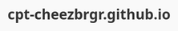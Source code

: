 # cpt-cheezbrgr.github.io
<!DOCTYPE html>
<html lang="en">
<head>
    <meta charset="UTF-8">
    <meta name="viewport" content="width=device-width, initial-scale=1.0">
    <title>Word Document Format Stripper</title>
    <script src="https://cdnjs.cloudflare.com/ajax/libs/mammoth/1.6.0/mammoth.browser.min.js"></script>
    <style>
        body {
            font-family: 'Segoe UI', Tahoma, Geneva, Verdana, sans-serif;
            line-height: 1.6;
            color: #333;
            max-width: 1000px;
            margin: 0 auto;
            padding: 20px;
            background-color: #f9f9f9;
        }
        
        h1 {
            text-align: center;
            color: #2c3e50;
            margin-bottom: 30px;
        }
        
        .container {
            background-color: white;
            border-radius: 8px;
            padding: 30px;
            box-shadow: 0 4px 6px rgba(0, 0, 0, 0.1);
        }
        
        .upload-area {
            border: 2px dashed #3498db;
            border-radius: 5px;
            padding: 40px;
            text-align: center;
            cursor: pointer;
            margin-bottom: 20px;
            transition: all 0.3s;
        }
        
        .upload-area:hover {
            background-color: #f0f9ff;
        }
        
        .upload-area.highlight {
            background-color: #e1f5fe;
            border-color: #2196F3;
        }
        
        #file-input {
            display: none;
        }
        
        .btn {
            background-color: #3498db;
            color: white;
            border: none;
            padding: 10px 20px;
            border-radius: 5px;
            cursor: pointer;
            font-size: 16px;
            transition: background-color 0.3s;
        }
        
        .btn:hover {
            background-color: #2980b9;
        }
        
        .btn:disabled {
            background-color: #95a5a6;
            cursor: not-allowed;
        }
        
        .result-area {
            margin-top: 30px;
            display: none;
        }
        
        .result-area.visible {
            display: block !important;
        }
        
        #result {
            width: 100%;
            height: 300px;
            padding: 10px;
            border: 1px solid #ddd;
            border-radius: 5px;
            resize: vertical;
            font-family: monospace;
            margin-bottom: 15px;
        }
        
        .actions {
            display: flex;
            justify-content: space-between;
            margin-top: 15px;
        }
        
        .spinner {
            display: none;
            width: 40px;
            height: 40px;
            margin: 20px auto;
            border: 4px solid rgba(0, 0, 0, 0.1);
            border-radius: 50%;
            border-top-color: #3498db;
            animation: spin 1s linear infinite;
        }
        
        @keyframes spin {
            to {
                transform: rotate(360deg);
            }
        }
        
        .file-info {
            margin-top: 10px;
            font-size: 14px;
            color: #7f8c8d;
        }
    </style>
</head>
<body>
    <div class="container">
        <h1>Word Document Format Stripper</h1>
        <p>Upload a Word document (.docx) to strip all formatting and convert it to plain text.</p>
        
        <div class="upload-area" id="drop-area">
            <p>Drag and drop a Word document here, or click to select</p>
            <input type="file" id="file-input" accept=".docx" />
            <button class="btn" id="select-file-btn">Select Document</button>
        </div>
        
        <div class="file-info" id="file-info"></div>
        
        <div class="spinner" id="spinner"></div>
        
        <div class="result-area" id="result-area">
            <h2>Plain Text Result:</h2>
            <textarea id="result" readonly></textarea>
            <div class="actions">
                <button class="btn" id="copy-btn">Copy to Clipboard</button>
                <button class="btn" id="download-btn">Download as .txt</button>
                <button class="btn" id="new-file-btn">Process Another File</button>
            </div>
        </div>
    </div>

    <script>
        // Debug function to help troubleshoot issues
        function debug(message) {
            console.log(`[DEBUG] ${message}`);
        }
        
        document.addEventListener('DOMContentLoaded', function() {
            debug('App initialized');
            const dropArea = document.getElementById('drop-area');
            const fileInput = document.getElementById('file-input');
            const selectFileBtn = document.getElementById('select-file-btn');
            const resultArea = document.getElementById('result-area');
            const resultText = document.getElementById('result');
            const copyBtn = document.getElementById('copy-btn');
            const downloadBtn = document.getElementById('download-btn');
            const newFileBtn = document.getElementById('new-file-btn');
            const spinner = document.getElementById('spinner');
            const fileInfo = document.getElementById('file-info');
            
            // Prevent default drag behaviors
            ['dragenter', 'dragover', 'dragleave', 'drop'].forEach(eventName => {
                dropArea.addEventListener(eventName, preventDefaults, false);
                document.body.addEventListener(eventName, preventDefaults, false);
            });
            
            // Highlight drop area when dragging a file over it
            ['dragenter', 'dragover'].forEach(eventName => {
                dropArea.addEventListener(eventName, highlight, false);
            });
            
            ['dragleave', 'drop'].forEach(eventName => {
                dropArea.addEventListener(eventName, unhighlight, false);
            });
            
            // Handle dropped files
            dropArea.addEventListener('drop', handleDrop, false);
            
            // Handle selected files
            fileInput.addEventListener('change', handleFiles, false);
            
            // Button click handlers
            selectFileBtn.addEventListener('click', () => fileInput.click());
            copyBtn.addEventListener('click', copyToClipboard);
            downloadBtn.addEventListener('click', downloadText);
            newFileBtn.addEventListener('click', resetUI);
            
            function preventDefaults(e) {
                e.preventDefault();
                e.stopPropagation();
            }
            
            function highlight() {
                dropArea.classList.add('highlight');
            }
            
            function unhighlight() {
                dropArea.classList.remove('highlight');
            }
            
            function handleDrop(e) {
                const dt = e.dataTransfer;
                const files = dt.files;
                handleFiles({ target: { files } });
            }
            
            function handleFiles(e) {
                const fileList = e.target.files;
                if (fileList.length === 0) return;
                
                const file = fileList[0];
                
                // Check if file is a Word document
                if (!file.name.endsWith('.docx')) {
                    alert('Please upload a .docx file.');
                    return;
                }
                
                // Display file info
                fileInfo.textContent = `File: ${file.name} (${formatFileSize(file.size)})`;
                
                // Show loading spinner
                spinner.style.display = 'block';
                
                // Process the Word document
                processWordDocument(file);
            }
            
            function processWordDocument(file) {
                const reader = new FileReader();
                
                reader.onload = function(e) {
                    const arrayBuffer = e.target.result;
                    
                    // Use mammoth.js to extract text from the Word document
                    mammoth.extractRawText({ arrayBuffer })
                        .then(result => {
                            // Hide spinner
                            spinner.style.display = 'none';
                            
                            // Show result
                            resultText.value = result.value;
                            resultArea.style.display = 'block';
                            
                            // Force visibility
                            resultArea.classList.add('visible');
                            
                            // Log any warnings
                            if (result.messages.length > 0) {
                                console.log('Warnings:', result.messages);
                            }
                            
                            // Debug info
                            console.log('Text extracted successfully, length:', result.value.length);
                            console.log('Result area should now be visible');
                        })
                        .catch(error => {
                            spinner.style.display = 'none';
                            alert('Error processing document: ' + error.message);
                            console.error(error);
                        });
                };
                
                reader.onerror = function() {
                    spinner.style.display = 'none';
                    alert('Error reading file');
                };
                
                reader.readAsArrayBuffer(file);
            }
            
            function copyToClipboard() {
                resultText.select();
                document.execCommand('copy');
                
                // Visual feedback
                const originalText = copyBtn.textContent;
                copyBtn.textContent = 'Copied!';
                setTimeout(() => {
                    copyBtn.textContent = originalText;
                }, 2000);
            }
            
            function downloadText() {
                const text = resultText.value;
                const blob = new Blob([text], { type: 'text/plain' });
                const url = URL.createObjectURL(blob);
                
                const a = document.createElement('a');
                a.href = url;
                a.download = 'extracted_text.txt';
                document.body.appendChild(a);
                a.click();
                
                // Clean up
                setTimeout(() => {
                    document.body.removeChild(a);
                    URL.revokeObjectURL(url);
                }, 0);
            }
            
            function resetUI() {
                fileInput.value = '';
                fileInfo.textContent = '';
                resultText.value = '';
                resultArea.style.display = 'none';
            }
            
            function formatFileSize(bytes) {
                if (bytes === 0) return '0 Bytes';
                
                const k = 1024;
                const sizes = ['Bytes', 'KB', 'MB', 'GB'];
                const i = Math.floor(Math.log(bytes) / Math.log(k));
                
                return parseFloat((bytes / Math.pow(k, i)).toFixed(2)) + ' ' + sizes[i];
            }
        });
    </script>
</body>
</html>
